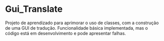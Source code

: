 # Gui_Translate
Projeto de aprendizado para aprimorar o uso de classes, com a construção de uma GUI de tradução. Funcionalidade básica implementada, mas o código está em desenvolvimento e pode apresentar falhas.
